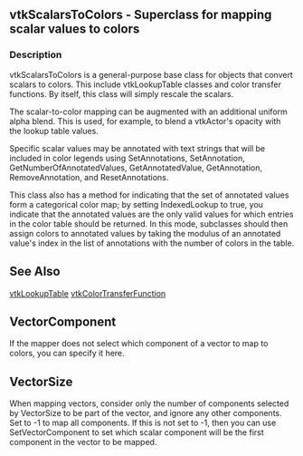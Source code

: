 ## vtkScalarsToColors - Superclass for mapping scalar values to colors

### Description

vtkScalarsToColors is a general-purpose base class for objects that
convert scalars to colors. This include vtkLookupTable classes and
color transfer functions. By itself, this class will simply rescale
the scalars.

The scalar-to-color mapping can be augmented with an additional
uniform alpha blend. This is used, for example, to blend a vtkActor's
opacity with the lookup table values.

Specific scalar values may be annotated with text strings that will
be included in color legends using SetAnnotations, SetAnnotation,
GetNumberOfAnnotatedValues, GetAnnotatedValue, GetAnnotation,
RemoveAnnotation, and ResetAnnotations.

This class also has a method for indicating that the set of
annotated values form a categorical color map; by setting
IndexedLookup to true, you indicate that the annotated values are
the only valid values for which entries in the color table should
be returned. In this mode, subclasses should then assign colors to
annotated values by taking the modulus of an annotated value's
index in the list of annotations with the number of colors in the
table.

## See Also 

[vtkLookupTable](./Common_Core_LookupTable.html) 
[vtkColorTransferFunction](./Rendering_Core_ColorTransferFunction.html) 

## VectorComponent

If the mapper does not select which component of a vector
to map to colors, you can specify it here.

## VectorSize

When mapping vectors, consider only the number of components selected
by VectorSize to be part of the vector, and ignore any other
components. Set to -1 to map all components. If this is not set
to -1, then you can use SetVectorComponent to set which scalar
component will be the first component in the vector to be mapped.
